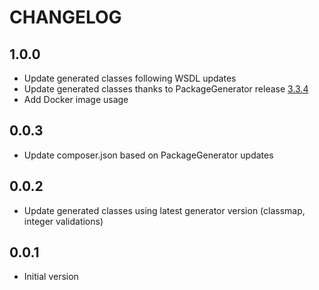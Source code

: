 # CHANGELOG

## 1.0.0
- Update generated classes following WSDL updates
- Update generated classes thanks to PackageGenerator release [3.3.4](https://github.com/WsdlToPhp/PackageGenerator/releases/tag/3.3.4)
- Add Docker image usage

## 0.0.3
- Update composer.json based on PackageGenerator updates

## 0.0.2
- Update generated classes using latest generator version (classmap, integer validations)

## 0.0.1
- Initial version
